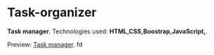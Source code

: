 # Task-organizer

<strong>Task manager</strong>. Technologies used: <strong>HTML,CSS,Boostrap,JavaScript,</strong>. 

Preview: <a href="https://michaldec1984.github.io/Task-organizer/">Task manager</a>. fd
